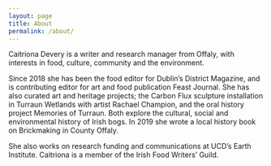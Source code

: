 ```yaml
---
layout: page
title: About
permalink: /about/
---
```


Caitriona Devery is a writer and research manager from Offaly, with interests in food, culture, community and the environment.

Since 2018 she has been the food editor for Dublin’s District Magazine, and is contributing editor for art and food publication Feast Journal. 
She has also curated art and heritage projects; the Carbon Flux sculpture installation in Turraun Wetlands with artist Rachael Champion, and the oral history project Memories of Turraun. 
Both explore the cultural, social and environmental history of Irish bogs. In 2019 she wrote a local history book on Brickmaking in County Offaly. 

She also works on research funding and communications at UCD’s Earth Institute. Caitriona is a member of the Irish Food Writers’ Guild.